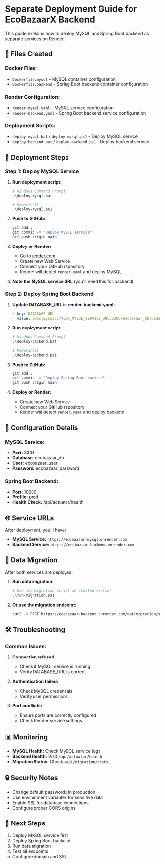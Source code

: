 # Separate Deployment Guide for EcoBazaarX Backend

This guide explains how to deploy MySQL and Spring Boot backend as separate services on Render.

## 📁 Files Created

### Docker Files:
- `Dockerfile.mysql` - MySQL container configuration
- `Dockerfile.backend` - Spring Boot backend container configuration

### Render Configuration:
- `render-mysql.yaml` - MySQL service configuration
- `render-backend.yaml` - Spring Boot backend service configuration

### Deployment Scripts:
- `deploy-mysql.bat` / `deploy-mysql.ps1` - Deploy MySQL service
- `deploy-backend.bat` / `deploy-backend.ps1` - Deploy backend service

## 🚀 Deployment Steps

### Step 1: Deploy MySQL Service

1. **Run deployment script:**
   ```bash
   # Windows Command Prompt
   .\deploy-mysql.bat
   
   # PowerShell
   .\deploy-mysql.ps1
   ```

2. **Push to GitHub:**
   ```bash
   git add .
   git commit -m "Deploy MySQL service"
   git push origin main
   ```

3. **Deploy on Render:**
   - Go to [render.com](https://render.com)
   - Create new Web Service
   - Connect your GitHub repository
   - Render will detect `render.yaml` and deploy MySQL

4. **Note the MySQL service URL** (you'll need this for backend)

### Step 2: Deploy Spring Boot Backend

1. **Update DATABASE_URL in render-backend.yaml:**
   ```yaml
   - key: DATABASE_URL
     value: jdbc:mysql://YOUR_MYSQL_SERVICE_URL:3306/ecobazaar_db?useSSL=false&serverTimezone=UTC&allowPublicKeyRetrieval=true
   ```

2. **Run deployment script:**
   ```bash
   # Windows Command Prompt
   .\deploy-backend.bat
   
   # PowerShell
   .\deploy-backend.ps1
   ```

3. **Push to GitHub:**
   ```bash
   git add .
   git commit -m "Deploy Spring Boot backend"
   git push origin main
   ```

4. **Deploy on Render:**
   - Create new Web Service
   - Connect your GitHub repository
   - Render will detect `render.yaml` and deploy backend

## 🔧 Configuration Details

### MySQL Service:
- **Port:** 3306
- **Database:** ecobazaar_db
- **User:** ecobazaar_user
- **Password:** ecobazaar_password

### Spring Boot Backend:
- **Port:** 10000
- **Profile:** prod
- **Health Check:** /api/actuator/health

## 🌐 Service URLs

After deployment, you'll have:
- **MySQL Service:** `https://ecobazaar-mysql.onrender.com`
- **Backend Service:** `https://ecobazaar-backend.onrender.com`

## 🔄 Data Migration

After both services are deployed:

1. **Run data migration:**
   ```bash
   # Use the migration script we created earlier
   .\run-migration.ps1
   ```

2. **Or use the migration endpoint:**
   ```bash
   curl -X POST https://ecobazaar-backend.onrender.com/api/migration/start
   ```

## 🛠️ Troubleshooting

### Common Issues:

1. **Connection refused:**
   - Check if MySQL service is running
   - Verify DATABASE_URL is correct

2. **Authentication failed:**
   - Check MySQL credentials
   - Verify user permissions

3. **Port conflicts:**
   - Ensure ports are correctly configured
   - Check Render service settings

## 📊 Monitoring

- **MySQL Health:** Check MySQL service logs
- **Backend Health:** Visit `/api/actuator/health`
- **Migration Status:** Check `/api/migration/stats`

## 🔒 Security Notes

- Change default passwords in production
- Use environment variables for sensitive data
- Enable SSL for database connections
- Configure proper CORS origins

## 📝 Next Steps

1. Deploy MySQL service first
2. Deploy Spring Boot backend
3. Run data migration
4. Test all endpoints
5. Configure domain and SSL
